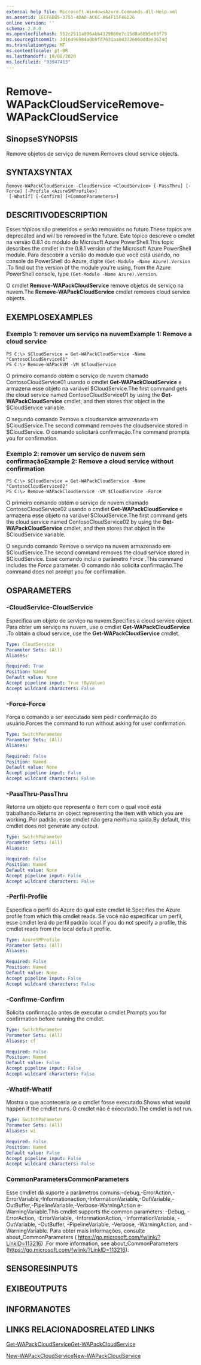 ```yaml
---
external help file: Microsoft.WindowsAzure.Commands.dll-Help.xml
ms.assetid: 1ECF6BB5-3751-4DA0-AC6C-A64F15F46D26
online version: ''
schema: 2.0.0
ms.openlocfilehash: 552c2511a806abb4329860e7c15d8a68b5e03f79
ms.sourcegitcommit: 3d16496984a0b9fd7631aa043726060ddae3624d
ms.translationtype: MT
ms.contentlocale: pt-BR
ms.lasthandoff: 10/08/2020
ms.locfileid: "93947413"
---
```

# <span data-ttu-id="b3fb1-101">Remove-WAPackCloudService</span><span class="sxs-lookup"><span data-stu-id="b3fb1-101">Remove-WAPackCloudService</span></span>

## <span data-ttu-id="b3fb1-102">Sinopse</span><span class="sxs-lookup"><span data-stu-id="b3fb1-102">SYNOPSIS</span></span>
<span data-ttu-id="b3fb1-103">Remove objetos de serviço de nuvem.</span><span class="sxs-lookup"><span data-stu-id="b3fb1-103">Removes cloud service objects.</span></span>

## <span data-ttu-id="b3fb1-104">SYNTAX</span><span class="sxs-lookup"><span data-stu-id="b3fb1-104">SYNTAX</span></span>

```
Remove-WAPackCloudService -CloudService <CloudService> [-PassThru] [-Force] [-Profile <AzureSMProfile>]
 [-WhatIf] [-Confirm] [<CommonParameters>]
```

## <span data-ttu-id="b3fb1-105">DESCRITIVO</span><span class="sxs-lookup"><span data-stu-id="b3fb1-105">DESCRIPTION</span></span>
<span data-ttu-id="b3fb1-106">Esses tópicos são preteridos e serão removidos no futuro.</span><span class="sxs-lookup"><span data-stu-id="b3fb1-106">These topics are deprecated and will be removed in the future.</span></span>
<span data-ttu-id="b3fb1-107">Este tópico descreve o cmdlet na versão 0.8.1 do módulo do Microsoft Azure PowerShell.</span><span class="sxs-lookup"><span data-stu-id="b3fb1-107">This topic describes the cmdlet in the 0.8.1 version of the Microsoft Azure PowerShell module.</span></span>
<span data-ttu-id="b3fb1-108">Para descobrir a versão do módulo que você está usando, no console do PowerShell do Azure, digite `(Get-Module -Name Azure).Version` .</span><span class="sxs-lookup"><span data-stu-id="b3fb1-108">To find out the version of the module you're using, from the Azure PowerShell console, type `(Get-Module -Name Azure).Version`.</span></span>

<span data-ttu-id="b3fb1-109">O cmdlet **Remove-WAPackCloudService** remove objetos de serviço na nuvem.</span><span class="sxs-lookup"><span data-stu-id="b3fb1-109">The **Remove-WAPackCloudService** cmdlet removes cloud service objects.</span></span>

## <span data-ttu-id="b3fb1-110">EXEMPLOS</span><span class="sxs-lookup"><span data-stu-id="b3fb1-110">EXAMPLES</span></span>

### <span data-ttu-id="b3fb1-111">Exemplo 1: remover um serviço na nuvem</span><span class="sxs-lookup"><span data-stu-id="b3fb1-111">Example 1: Remove a cloud service</span></span>
```
PS C:\> $CloudService = Get-WAPackCloudService -Name "ContosoCloudService01"
PS C:\> Remove-WAPackVM -VM $CloudService
```

<span data-ttu-id="b3fb1-112">O primeiro comando obtém o serviço de nuvem chamado ContosoCloudService01 usando o cmdlet **Get-WAPackCloudService** e armazena esse objeto na variável $CloudService.</span><span class="sxs-lookup"><span data-stu-id="b3fb1-112">The first command gets the cloud service named ContosoCloudService01 by using the **Get-WAPackCloudService** cmdlet, and then stores that object in the $CloudService variable.</span></span>

<span data-ttu-id="b3fb1-113">O segundo comando Remove a cloudservice armazenada em $CloudService.</span><span class="sxs-lookup"><span data-stu-id="b3fb1-113">The second command removes the cloudservice stored in $CloudService.</span></span>
<span data-ttu-id="b3fb1-114">O comando solicitará confirmação.</span><span class="sxs-lookup"><span data-stu-id="b3fb1-114">The command prompts you for confirmation.</span></span>

### <span data-ttu-id="b3fb1-115">Exemplo 2: remover um serviço de nuvem sem confirmação</span><span class="sxs-lookup"><span data-stu-id="b3fb1-115">Example 2: Remove a cloud service without confirmation</span></span>
```
PS C:\> $CloudService = Get-WAPackCloudService -Name "ContosoCloudService02"
PS C:\> Remove-WAPackCloudService -VM $CloudService -Force
```

<span data-ttu-id="b3fb1-116">O primeiro comando obtém o serviço de nuvem chamado ContosoCloudService02 usando o cmdlet **Get-WAPackCloudService** e armazena esse objeto na variável $CloudService.</span><span class="sxs-lookup"><span data-stu-id="b3fb1-116">The first command gets the cloud service named ContosoCloudService02 by using the **Get-WAPackCloudService** cmdlet, and then stores that object in the $CloudService variable.</span></span>

<span data-ttu-id="b3fb1-117">O segundo comando Remove o serviço na nuvem armazenado em $CloudService.</span><span class="sxs-lookup"><span data-stu-id="b3fb1-117">The second command removes the cloud service stored in $CloudService.</span></span>
<span data-ttu-id="b3fb1-118">Esse comando inclui o parâmetro *Force* .</span><span class="sxs-lookup"><span data-stu-id="b3fb1-118">This command includes the *Force* parameter.</span></span>
<span data-ttu-id="b3fb1-119">O comando não solicita confirmação.</span><span class="sxs-lookup"><span data-stu-id="b3fb1-119">The command does not prompt you for confirmation.</span></span>

## <span data-ttu-id="b3fb1-120">OS</span><span class="sxs-lookup"><span data-stu-id="b3fb1-120">PARAMETERS</span></span>

### <span data-ttu-id="b3fb1-121">-CloudService</span><span class="sxs-lookup"><span data-stu-id="b3fb1-121">-CloudService</span></span>
<span data-ttu-id="b3fb1-122">Especifica um objeto de serviço na nuvem.</span><span class="sxs-lookup"><span data-stu-id="b3fb1-122">Specifies a cloud service object.</span></span>
<span data-ttu-id="b3fb1-123">Para obter um serviço na nuvem, use o cmdlet **Get-WAPackCloudService** .</span><span class="sxs-lookup"><span data-stu-id="b3fb1-123">To obtain a cloud service, use the **Get-WAPackCloudService** cmdlet.</span></span>

```yaml
Type: CloudService
Parameter Sets: (All)
Aliases:

Required: True
Position: Named
Default value: None
Accept pipeline input: True (ByValue)
Accept wildcard characters: False
```

### <span data-ttu-id="b3fb1-124">-Force</span><span class="sxs-lookup"><span data-stu-id="b3fb1-124">-Force</span></span>
<span data-ttu-id="b3fb1-125">Força o comando a ser executado sem pedir confirmação do usuário.</span><span class="sxs-lookup"><span data-stu-id="b3fb1-125">Forces the command to run without asking for user confirmation.</span></span>

```yaml
Type: SwitchParameter
Parameter Sets: (All)
Aliases:

Required: False
Position: Named
Default value: None
Accept pipeline input: False
Accept wildcard characters: False
```

### <span data-ttu-id="b3fb1-126">-PassThru</span><span class="sxs-lookup"><span data-stu-id="b3fb1-126">-PassThru</span></span>
<span data-ttu-id="b3fb1-127">Retorna um objeto que representa o item com o qual você está trabalhando.</span><span class="sxs-lookup"><span data-stu-id="b3fb1-127">Returns an object representing the item with which you are working.</span></span>
<span data-ttu-id="b3fb1-128">Por padrão, esse cmdlet não gera nenhuma saída.</span><span class="sxs-lookup"><span data-stu-id="b3fb1-128">By default, this cmdlet does not generate any output.</span></span>

```yaml
Type: SwitchParameter
Parameter Sets: (All)
Aliases:

Required: False
Position: Named
Default value: None
Accept pipeline input: False
Accept wildcard characters: False
```

### <span data-ttu-id="b3fb1-129">-Perfil</span><span class="sxs-lookup"><span data-stu-id="b3fb1-129">-Profile</span></span>
<span data-ttu-id="b3fb1-130">Especifica o perfil do Azure do qual este cmdlet lê.</span><span class="sxs-lookup"><span data-stu-id="b3fb1-130">Specifies the Azure profile from which this cmdlet reads.</span></span>
<span data-ttu-id="b3fb1-131">Se você não especificar um perfil, esse cmdlet lerá do perfil padrão local.</span><span class="sxs-lookup"><span data-stu-id="b3fb1-131">If you do not specify a profile, this cmdlet reads from the local default profile.</span></span>

```yaml
Type: AzureSMProfile
Parameter Sets: (All)
Aliases:

Required: False
Position: Named
Default value: None
Accept pipeline input: False
Accept wildcard characters: False
```

### <span data-ttu-id="b3fb1-132">-Confirme</span><span class="sxs-lookup"><span data-stu-id="b3fb1-132">-Confirm</span></span>
<span data-ttu-id="b3fb1-133">Solicita confirmação antes de executar o cmdlet.</span><span class="sxs-lookup"><span data-stu-id="b3fb1-133">Prompts you for confirmation before running the cmdlet.</span></span>

```yaml
Type: SwitchParameter
Parameter Sets: (All)
Aliases: cf

Required: False
Position: Named
Default value: False
Accept pipeline input: False
Accept wildcard characters: False
```

### <span data-ttu-id="b3fb1-134">-WhatIf</span><span class="sxs-lookup"><span data-stu-id="b3fb1-134">-WhatIf</span></span>
<span data-ttu-id="b3fb1-135">Mostra o que aconteceria se o cmdlet fosse executado.</span><span class="sxs-lookup"><span data-stu-id="b3fb1-135">Shows what would happen if the cmdlet runs.</span></span>
<span data-ttu-id="b3fb1-136">O cmdlet não é executado.</span><span class="sxs-lookup"><span data-stu-id="b3fb1-136">The cmdlet is not run.</span></span>

```yaml
Type: SwitchParameter
Parameter Sets: (All)
Aliases: wi

Required: False
Position: Named
Default value: False
Accept pipeline input: False
Accept wildcard characters: False
```

### <span data-ttu-id="b3fb1-137">CommonParameters</span><span class="sxs-lookup"><span data-stu-id="b3fb1-137">CommonParameters</span></span>
<span data-ttu-id="b3fb1-138">Esse cmdlet dá suporte a parâmetros comuns:-debug,-ErrorAction,-ErrorVariable,-Informationaction,-InformationVariable,-OutVariable,-OutBuffer,-PipelineVariable,-Verbose-WarningAction e-WarningVariable.</span><span class="sxs-lookup"><span data-stu-id="b3fb1-138">This cmdlet supports the common parameters: -Debug, -ErrorAction, -ErrorVariable, -InformationAction, -InformationVariable, -OutVariable, -OutBuffer, -PipelineVariable, -Verbose, -WarningAction, and -WarningVariable.</span></span> <span data-ttu-id="b3fb1-139">Para obter mais informações, consulte about_CommonParameters ( https://go.microsoft.com/fwlink/?LinkID=113216) .</span><span class="sxs-lookup"><span data-stu-id="b3fb1-139">For more information, see about_CommonParameters (https://go.microsoft.com/fwlink/?LinkID=113216).</span></span>

## <span data-ttu-id="b3fb1-140">SENSORES</span><span class="sxs-lookup"><span data-stu-id="b3fb1-140">INPUTS</span></span>

## <span data-ttu-id="b3fb1-141">EXIBE</span><span class="sxs-lookup"><span data-stu-id="b3fb1-141">OUTPUTS</span></span>

## <span data-ttu-id="b3fb1-142">INFORMA</span><span class="sxs-lookup"><span data-stu-id="b3fb1-142">NOTES</span></span>

## <span data-ttu-id="b3fb1-143">LINKS RELACIONADOS</span><span class="sxs-lookup"><span data-stu-id="b3fb1-143">RELATED LINKS</span></span>

[<span data-ttu-id="b3fb1-144">Get-WAPackCloudService</span><span class="sxs-lookup"><span data-stu-id="b3fb1-144">Get-WAPackCloudService</span></span>](./Get-WAPackCloudService.md)

[<span data-ttu-id="b3fb1-145">New-WAPackCloudService</span><span class="sxs-lookup"><span data-stu-id="b3fb1-145">New-WAPackCloudService</span></span>](./New-WAPackCloudService.md)


